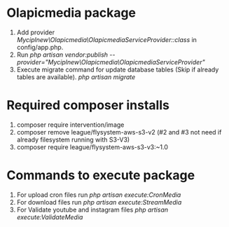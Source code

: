 # Olapicmedia package

1) Add provider *Myciplnew\Olapicmedia\OlapicmediaServiceProvider::class* in config/app.php. 
2) Run *php artisan vendor:publish --provider="Myciplnew\Olapicmedia\OlapicmediaServiceProvider"*
3) Execute migrate command for update database tables (Skip if already tables are available). *php artisan migrate*

# Required composer installs
1) composer require intervention/image
2) composer remove league/flysystem-aws-s3-v2 (#2 and #3 not need if already filesystem running with S3-V3)
3) composer require league/flysystem-aws-s3-v3:~1.0

# Commands to execute package
1) For upload cron files run *php artisan execute:CronMedia*
2) For download files run *php artisan execute:StreamMedia*
3) For Validate youtube and instagram files *php artisan execute:ValidateMedia*